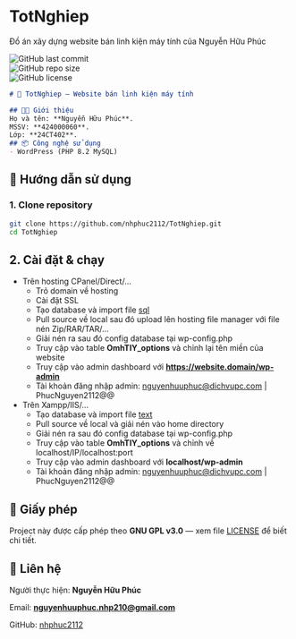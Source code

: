 # TotNghiep
Đồ án xây dựng website bán linh kiện máy tính của Nguyễn Hữu Phúc

![GitHub last commit](https://img.shields.io/github/last-commit/nhphuc2112/TotNghiep)  
![GitHub repo size](https://img.shields.io/github/repo-size/nhphuc2112/TotNghiep)  
![GitHub license](https://img.shields.io/github/license/nhphuc2112/TotNghiep)

```markdown
# 🚀 TotNghiep – Website bán linh kiện máy tính  

## 🧑‍💻 Giới thiệu  
Họ và tên: **Nguyễn Hữu Phúc**.  
MSSV: **424000060**.
Lớp: **24CT402**.
## 📦 Công nghệ sử dụng  
- WordPress (PHP 8.2 MySQL)  
````
## 🧭 Hướng dẫn sử dụng  
### 1. Clone repository  
```bash
git clone https://github.com/nhphuc2112/TotNghiep.git
cd TotNghiep
````


## 2. Cài đặt & chạy
- Trên hosting CPanel/Direct/...
    + Trỏ domain về hosting
    + Cài đặt SSL
    + Tạo database và import file [sql](dichvup1_wp_jcx49.sql)
    + Pull source về local sau đó upload lên hosting file manager với file nén Zip/RAR/TAR/...
    + Giải nén ra sau đó config database tại wp-config.php
    + Truy cập vào table **OmhTlY_options** và chỉnh lại tên miền của website
    + Truy cập vào admin dashboard với **https://website.domain/wp-admin**
    + Tài khoản đăng nhập admin: nguyenhuuphuc@dichvupc.com | PhucNguyen2112@@
- Trên Xampp/IIS/...
    + Tạo database và import file [text](dichvup1_wp_jcx49.sql)
    + Pull source về local và giải nén vào home directory
    + Giải nén ra sau đó config database tại wp-config.php
    + Truy cập vào table **OmhTlY_options** và chỉnh về localhost/IP/localhost:port
    + Truy cập vào admin dashboard với **localhost/wp-admin**
    + Tài khoản đăng nhập admin: nguyenhuuphuc@dichvupc.com | PhucNguyen2112@@
## 📄 Giấy phép

Project này được cấp phép theo **GNU GPL v3.0** — xem file [LICENSE](LICENSE) để biết chi tiết.

## 📝 Liên hệ

Người thực hiện: **Nguyễn Hữu Phúc**

Email: **nguyenhuuphuc.nhp210@gmail.com**

GitHub: [nhphuc2112](https://github.com/nhphuc2112)
